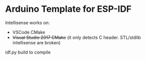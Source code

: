 # Arduino Template for ESP-IDF

Intellisense works on: 
- VSCode CMake
- ~~Visual Studio 2017 CMake~~ (it only detects C header. STL/stdlib intellisense are broken)  

idf.py build to compile 